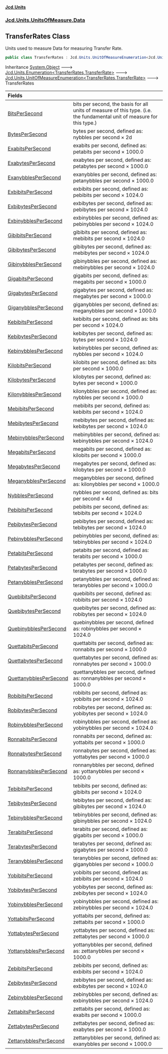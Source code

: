 #### [Jcd.Units](index.md 'index')
### [Jcd.Units.UnitsOfMeasure.Data](Jcd.Units.UnitsOfMeasure.Data.md 'Jcd.Units.UnitsOfMeasure.Data')

## TransferRates Class

Units used to measure Data for measuring Transfer Rate.

```csharp
public class TransferRates : Jcd.Units.UnitOfMeasureEnumeration<Jcd.Units.UnitsOfMeasure.Data.TransferRates, Jcd.Units.UnitTypes.TransferRate>
```

Inheritance [System.Object](https://docs.microsoft.com/en-us/dotnet/api/System.Object 'System.Object') &#129106; [Jcd.Units.Enumeration&lt;](Enumeration_TEnumeration,T_.md 'Jcd.Units.Enumeration<TEnumeration,T>')[TransferRates](TransferRates.md 'Jcd.Units.UnitsOfMeasure.Data.TransferRates')[,](Enumeration_TEnumeration,T_.md 'Jcd.Units.Enumeration<TEnumeration,T>')[TransferRate](TransferRate.md 'Jcd.Units.UnitTypes.TransferRate')[&gt;](Enumeration_TEnumeration,T_.md 'Jcd.Units.Enumeration<TEnumeration,T>') &#129106; [Jcd.Units.UnitOfMeasureEnumeration&lt;](UnitOfMeasureEnumeration_TEnumeration,T_.md 'Jcd.Units.UnitOfMeasureEnumeration<TEnumeration,T>')[TransferRates](TransferRates.md 'Jcd.Units.UnitsOfMeasure.Data.TransferRates')[,](UnitOfMeasureEnumeration_TEnumeration,T_.md 'Jcd.Units.UnitOfMeasureEnumeration<TEnumeration,T>')[TransferRate](TransferRate.md 'Jcd.Units.UnitTypes.TransferRate')[&gt;](UnitOfMeasureEnumeration_TEnumeration,T_.md 'Jcd.Units.UnitOfMeasureEnumeration<TEnumeration,T>') &#129106; TransferRates

| Fields | |
| :--- | :--- |
| [BitsPerSecond](TransferRates.BitsPerSecond.md 'Jcd.Units.UnitsOfMeasure.Data.TransferRates.BitsPerSecond') | bits per second, the basis for all units of measure of this type. (i.e. the fundamental unit of measure for this type.) |
| [BytesPerSecond](TransferRates.BytesPerSecond.md 'Jcd.Units.UnitsOfMeasure.Data.TransferRates.BytesPerSecond') | bytes per second, defined as: nybbles per second × 2d |
| [ExabitsPerSecond](TransferRates.ExabitsPerSecond.md 'Jcd.Units.UnitsOfMeasure.Data.TransferRates.ExabitsPerSecond') | exabits per second, defined as: petabits per second × 1000.0 |
| [ExabytesPerSecond](TransferRates.ExabytesPerSecond.md 'Jcd.Units.UnitsOfMeasure.Data.TransferRates.ExabytesPerSecond') | exabytes per second, defined as: petabytes per second × 1000.0 |
| [ExanybblesPerSecond](TransferRates.ExanybblesPerSecond.md 'Jcd.Units.UnitsOfMeasure.Data.TransferRates.ExanybblesPerSecond') | exanybbles per second, defined as: petanybbles per second × 1000.0 |
| [ExbibitsPerSecond](TransferRates.ExbibitsPerSecond.md 'Jcd.Units.UnitsOfMeasure.Data.TransferRates.ExbibitsPerSecond') | exbibits per second, defined as: pebibits per second × 1024.0 |
| [ExbibytesPerSecond](TransferRates.ExbibytesPerSecond.md 'Jcd.Units.UnitsOfMeasure.Data.TransferRates.ExbibytesPerSecond') | exbibytes per second, defined as: pebibytes per second × 1024.0 |
| [ExbinybblesPerSecond](TransferRates.ExbinybblesPerSecond.md 'Jcd.Units.UnitsOfMeasure.Data.TransferRates.ExbinybblesPerSecond') | exbinybbles per second, defined as: pebinybbles per second × 1024.0 |
| [GibibitsPerSecond](TransferRates.GibibitsPerSecond.md 'Jcd.Units.UnitsOfMeasure.Data.TransferRates.GibibitsPerSecond') | gibibits per second, defined as: mebibits per second × 1024.0 |
| [GibibytesPerSecond](TransferRates.GibibytesPerSecond.md 'Jcd.Units.UnitsOfMeasure.Data.TransferRates.GibibytesPerSecond') | gibibytes per second, defined as: mebibytes per second × 1024.0 |
| [GibinybblesPerSecond](TransferRates.GibinybblesPerSecond.md 'Jcd.Units.UnitsOfMeasure.Data.TransferRates.GibinybblesPerSecond') | gibinybbles per second, defined as: mebinybbles per second × 1024.0 |
| [GigabitsPerSecond](TransferRates.GigabitsPerSecond.md 'Jcd.Units.UnitsOfMeasure.Data.TransferRates.GigabitsPerSecond') | gigabits per second, defined as: megabits per second × 1000.0 |
| [GigabytesPerSecond](TransferRates.GigabytesPerSecond.md 'Jcd.Units.UnitsOfMeasure.Data.TransferRates.GigabytesPerSecond') | gigabytes per second, defined as: megabytes per second × 1000.0 |
| [GiganybblesPerSecond](TransferRates.GiganybblesPerSecond.md 'Jcd.Units.UnitsOfMeasure.Data.TransferRates.GiganybblesPerSecond') | giganybbles per second, defined as: meganybbles per second × 1000.0 |
| [KebibitsPerSecond](TransferRates.KebibitsPerSecond.md 'Jcd.Units.UnitsOfMeasure.Data.TransferRates.KebibitsPerSecond') | kebibits per second, defined as: bits per second × 1024.0 |
| [KebibytesPerSecond](TransferRates.KebibytesPerSecond.md 'Jcd.Units.UnitsOfMeasure.Data.TransferRates.KebibytesPerSecond') | kebibytes per second, defined as: bytes per second × 1024.0 |
| [KebinybblesPerSecond](TransferRates.KebinybblesPerSecond.md 'Jcd.Units.UnitsOfMeasure.Data.TransferRates.KebinybblesPerSecond') | kebinybbles per second, defined as: nybbles per second × 1024.0 |
| [KilobitsPerSecond](TransferRates.KilobitsPerSecond.md 'Jcd.Units.UnitsOfMeasure.Data.TransferRates.KilobitsPerSecond') | kilobits per second, defined as: bits per second × 1000.0 |
| [KilobytesPerSecond](TransferRates.KilobytesPerSecond.md 'Jcd.Units.UnitsOfMeasure.Data.TransferRates.KilobytesPerSecond') | kilobytes per second, defined as: bytes per second × 1000.0 |
| [KilonybblesPerSecond](TransferRates.KilonybblesPerSecond.md 'Jcd.Units.UnitsOfMeasure.Data.TransferRates.KilonybblesPerSecond') | kilonybbles per second, defined as: nybbles per second × 1000.0 |
| [MebibitsPerSecond](TransferRates.MebibitsPerSecond.md 'Jcd.Units.UnitsOfMeasure.Data.TransferRates.MebibitsPerSecond') | mebibits per second, defined as: kebibits per second × 1024.0 |
| [MebibytesPerSecond](TransferRates.MebibytesPerSecond.md 'Jcd.Units.UnitsOfMeasure.Data.TransferRates.MebibytesPerSecond') | mebibytes per second, defined as: kebibytes per second × 1024.0 |
| [MebinybblesPerSecond](TransferRates.MebinybblesPerSecond.md 'Jcd.Units.UnitsOfMeasure.Data.TransferRates.MebinybblesPerSecond') | mebinybbles per second, defined as: kebinybbles per second × 1024.0 |
| [MegabitsPerSecond](TransferRates.MegabitsPerSecond.md 'Jcd.Units.UnitsOfMeasure.Data.TransferRates.MegabitsPerSecond') | megabits per second, defined as: kilobits per second × 1000.0 |
| [MegabytesPerSecond](TransferRates.MegabytesPerSecond.md 'Jcd.Units.UnitsOfMeasure.Data.TransferRates.MegabytesPerSecond') | megabytes per second, defined as: kilobytes per second × 1000.0 |
| [MeganybblesPerSecond](TransferRates.MeganybblesPerSecond.md 'Jcd.Units.UnitsOfMeasure.Data.TransferRates.MeganybblesPerSecond') | meganybbles per second, defined as: kilonybbles per second × 1000.0 |
| [NybblesPerSecond](TransferRates.NybblesPerSecond.md 'Jcd.Units.UnitsOfMeasure.Data.TransferRates.NybblesPerSecond') | nybbles per second, defined as: bits per second × 4d |
| [PebibitsPerSecond](TransferRates.PebibitsPerSecond.md 'Jcd.Units.UnitsOfMeasure.Data.TransferRates.PebibitsPerSecond') | pebibits per second, defined as: tebibits per second × 1024.0 |
| [PebibytesPerSecond](TransferRates.PebibytesPerSecond.md 'Jcd.Units.UnitsOfMeasure.Data.TransferRates.PebibytesPerSecond') | pebibytes per second, defined as: tebibytes per second × 1024.0 |
| [PebinybblesPerSecond](TransferRates.PebinybblesPerSecond.md 'Jcd.Units.UnitsOfMeasure.Data.TransferRates.PebinybblesPerSecond') | pebinybbles per second, defined as: tebinybbles per second × 1024.0 |
| [PetabitsPerSecond](TransferRates.PetabitsPerSecond.md 'Jcd.Units.UnitsOfMeasure.Data.TransferRates.PetabitsPerSecond') | petabits per second, defined as: terabits per second × 1000.0 |
| [PetabytesPerSecond](TransferRates.PetabytesPerSecond.md 'Jcd.Units.UnitsOfMeasure.Data.TransferRates.PetabytesPerSecond') | petabytes per second, defined as: terabytes per second × 1000.0 |
| [PetanybblesPerSecond](TransferRates.PetanybblesPerSecond.md 'Jcd.Units.UnitsOfMeasure.Data.TransferRates.PetanybblesPerSecond') | petanybbles per second, defined as: teranybbles per second × 1000.0 |
| [QuebibitsPerSecond](TransferRates.QuebibitsPerSecond.md 'Jcd.Units.UnitsOfMeasure.Data.TransferRates.QuebibitsPerSecond') | quebibits per second, defined as: robibits per second × 1024.0 |
| [QuebibytesPerSecond](TransferRates.QuebibytesPerSecond.md 'Jcd.Units.UnitsOfMeasure.Data.TransferRates.QuebibytesPerSecond') | quebibytes per second, defined as: robibytes per second × 1024.0 |
| [QuebinybblesPerSecond](TransferRates.QuebinybblesPerSecond.md 'Jcd.Units.UnitsOfMeasure.Data.TransferRates.QuebinybblesPerSecond') | quebinybbles per second, defined as: robinybbles per second × 1024.0 |
| [QuettabitsPerSecond](TransferRates.QuettabitsPerSecond.md 'Jcd.Units.UnitsOfMeasure.Data.TransferRates.QuettabitsPerSecond') | quettabits per second, defined as: ronnabits per second × 1000.0 |
| [QuettabytesPerSecond](TransferRates.QuettabytesPerSecond.md 'Jcd.Units.UnitsOfMeasure.Data.TransferRates.QuettabytesPerSecond') | quettabytes per second, defined as: ronnabytes per second × 1000.0 |
| [QuettanybblesPerSecond](TransferRates.QuettanybblesPerSecond.md 'Jcd.Units.UnitsOfMeasure.Data.TransferRates.QuettanybblesPerSecond') | quettanybbles per second, defined as: ronnanybbles per second × 1000.0 |
| [RobibitsPerSecond](TransferRates.RobibitsPerSecond.md 'Jcd.Units.UnitsOfMeasure.Data.TransferRates.RobibitsPerSecond') | robibits per second, defined as: yobibits per second × 1024.0 |
| [RobibytesPerSecond](TransferRates.RobibytesPerSecond.md 'Jcd.Units.UnitsOfMeasure.Data.TransferRates.RobibytesPerSecond') | robibytes per second, defined as: yobibytes per second × 1024.0 |
| [RobinybblesPerSecond](TransferRates.RobinybblesPerSecond.md 'Jcd.Units.UnitsOfMeasure.Data.TransferRates.RobinybblesPerSecond') | robinybbles per second, defined as: yobinybbles per second × 1024.0 |
| [RonnabitsPerSecond](TransferRates.RonnabitsPerSecond.md 'Jcd.Units.UnitsOfMeasure.Data.TransferRates.RonnabitsPerSecond') | ronnabits per second, defined as: yottabits per second × 1000.0 |
| [RonnabytesPerSecond](TransferRates.RonnabytesPerSecond.md 'Jcd.Units.UnitsOfMeasure.Data.TransferRates.RonnabytesPerSecond') | ronnabytes per second, defined as: yottabytes per second × 1000.0 |
| [RonnanybblesPerSecond](TransferRates.RonnanybblesPerSecond.md 'Jcd.Units.UnitsOfMeasure.Data.TransferRates.RonnanybblesPerSecond') | ronnanybbles per second, defined as: yottanybbles per second × 1000.0 |
| [TebibitsPerSecond](TransferRates.TebibitsPerSecond.md 'Jcd.Units.UnitsOfMeasure.Data.TransferRates.TebibitsPerSecond') | tebibits per second, defined as: gibibits per second × 1024.0 |
| [TebibytesPerSecond](TransferRates.TebibytesPerSecond.md 'Jcd.Units.UnitsOfMeasure.Data.TransferRates.TebibytesPerSecond') | tebibytes per second, defined as: gibibytes per second × 1024.0 |
| [TebinybblesPerSecond](TransferRates.TebinybblesPerSecond.md 'Jcd.Units.UnitsOfMeasure.Data.TransferRates.TebinybblesPerSecond') | tebinybbles per second, defined as: gibinybbles per second × 1024.0 |
| [TerabitsPerSecond](TransferRates.TerabitsPerSecond.md 'Jcd.Units.UnitsOfMeasure.Data.TransferRates.TerabitsPerSecond') | terabits per second, defined as: gigabits per second × 1000.0 |
| [TerabytesPerSecond](TransferRates.TerabytesPerSecond.md 'Jcd.Units.UnitsOfMeasure.Data.TransferRates.TerabytesPerSecond') | terabytes per second, defined as: gigabytes per second × 1000.0 |
| [TeranybblesPerSecond](TransferRates.TeranybblesPerSecond.md 'Jcd.Units.UnitsOfMeasure.Data.TransferRates.TeranybblesPerSecond') | teranybbles per second, defined as: giganybbles per second × 1000.0 |
| [YobibitsPerSecond](TransferRates.YobibitsPerSecond.md 'Jcd.Units.UnitsOfMeasure.Data.TransferRates.YobibitsPerSecond') | yobibits per second, defined as: zebibits per second × 1024.0 |
| [YobibytesPerSecond](TransferRates.YobibytesPerSecond.md 'Jcd.Units.UnitsOfMeasure.Data.TransferRates.YobibytesPerSecond') | yobibytes per second, defined as: zebibytes per second × 1024.0 |
| [YobinybblesPerSecond](TransferRates.YobinybblesPerSecond.md 'Jcd.Units.UnitsOfMeasure.Data.TransferRates.YobinybblesPerSecond') | yobinybbles per second, defined as: zebinybbles per second × 1024.0 |
| [YottabitsPerSecond](TransferRates.YottabitsPerSecond.md 'Jcd.Units.UnitsOfMeasure.Data.TransferRates.YottabitsPerSecond') | yottabits per second, defined as: zettabits per second × 1000.0 |
| [YottabytesPerSecond](TransferRates.YottabytesPerSecond.md 'Jcd.Units.UnitsOfMeasure.Data.TransferRates.YottabytesPerSecond') | yottabytes per second, defined as: zettabytes per second × 1000.0 |
| [YottanybblesPerSecond](TransferRates.YottanybblesPerSecond.md 'Jcd.Units.UnitsOfMeasure.Data.TransferRates.YottanybblesPerSecond') | yottanybbles per second, defined as: zettanybbles per second × 1000.0 |
| [ZebibitsPerSecond](TransferRates.ZebibitsPerSecond.md 'Jcd.Units.UnitsOfMeasure.Data.TransferRates.ZebibitsPerSecond') | zebibits per second, defined as: exbibits per second × 1024.0 |
| [ZebibytesPerSecond](TransferRates.ZebibytesPerSecond.md 'Jcd.Units.UnitsOfMeasure.Data.TransferRates.ZebibytesPerSecond') | zebibytes per second, defined as: exbibytes per second × 1024.0 |
| [ZebinybblesPerSecond](TransferRates.ZebinybblesPerSecond.md 'Jcd.Units.UnitsOfMeasure.Data.TransferRates.ZebinybblesPerSecond') | zebinybbles per second, defined as: exbinybbles per second × 1024.0 |
| [ZettabitsPerSecond](TransferRates.ZettabitsPerSecond.md 'Jcd.Units.UnitsOfMeasure.Data.TransferRates.ZettabitsPerSecond') | zettabits per second, defined as: exabits per second × 1000.0 |
| [ZettabytesPerSecond](TransferRates.ZettabytesPerSecond.md 'Jcd.Units.UnitsOfMeasure.Data.TransferRates.ZettabytesPerSecond') | zettabytes per second, defined as: exabytes per second × 1000.0 |
| [ZettanybblesPerSecond](TransferRates.ZettanybblesPerSecond.md 'Jcd.Units.UnitsOfMeasure.Data.TransferRates.ZettanybblesPerSecond') | zettanybbles per second, defined as: exanybbles per second × 1000.0 |
